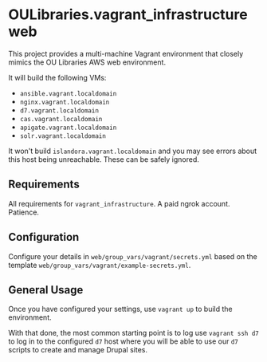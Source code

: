 OULibraries.vagrant_infrastructure web
=========

This project provides a multi-machine Vagrant environment that closely mimics the OU Libraries AWS web environment.

It will build the following VMs:


* `ansible.vagrant.localdomain`
* `nginx.vagrant.localdomain`
* `d7.vagrant.localdomain`
* `cas.vagrant.localdomain`
* `apigate.vagrant.localdomain`
* `solr.vagrant.localdomain`

It won't build `islandora.vagrant.localdomain` and you may see errors about this host being unreachable. These can be safely ignored. 


Requirements
------------

All requirements for `vagrant_infrastructure`. A paid ngrok account. Patience.

Configuration
-------------

Configure your details in `web/group_vars/vagrant/secrets.yml` based on the template `web/group_vars/vagrant/example-secrets.yml`. 


General Usage
------------
Once you have configured your settings, use `vagrant up` to build the environment. 

With that done, the most common starting point is to log use `vagrant
ssh d7` to log in to the configured `d7` host where you will be able
to use our `d7` scripts to create and manage Drupal sites.
